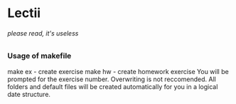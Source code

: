 # Lectii
<h6>please read, it's useless</h6>
<h3>Usage of makefile</h3>
<p>make ex - create exercise
make hw - create homework exercise
You will be prompted for the exercise number. Overwriting is not reccomended. All folders and default files will be created automatically for you in a logical date structure. </p>
